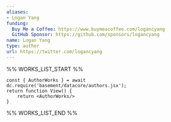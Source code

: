 ```yaml
---
aliases:
- Logan Yang
funding:
  Buy Me a Coffee: https://www.buymeacoffee.com/logancyang
  GitHub Sponsor: https://github.com/sponsors/logancyang
name: Logan Yang
type: author
url: https://twitter.com/logancyang
---
```



%% WORKS_LIST_START %%

```datacorejsx
const { AuthorWorks } = await dc.require('basement/datacore/authors.jsx');
return function View() {
    return <AuthorWorks/>
}
```
%% WORKS_LIST_END %%